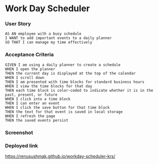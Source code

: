 # Work Day Scheduler
### User Story
```
AS AN employee with a busy schedule
I WANT to add important events to a daily planner
SO THAT I can manage my time effectively
```
### Acceptance Criteria
```
GIVEN I am using a daily planner to create a schedule
WHEN I open the planner
THEN the current day is displayed at the top of the calendar
WHEN I scroll down
THEN I am presented with time blocks for standard business hours
WHEN I view the time blocks for that day
THEN each time block is color-coded to indicate whether it is in the past, present, or future
WHEN I click into a time block
THEN I can enter an event
WHEN I click the save button for that time block
THEN the text for that event is saved in local storage
WHEN I refresh the page
THEN the saved events persist
```

### Screenshot




### Deployed link
https://renusushmak.github.io/workday-scheduler-krs/
